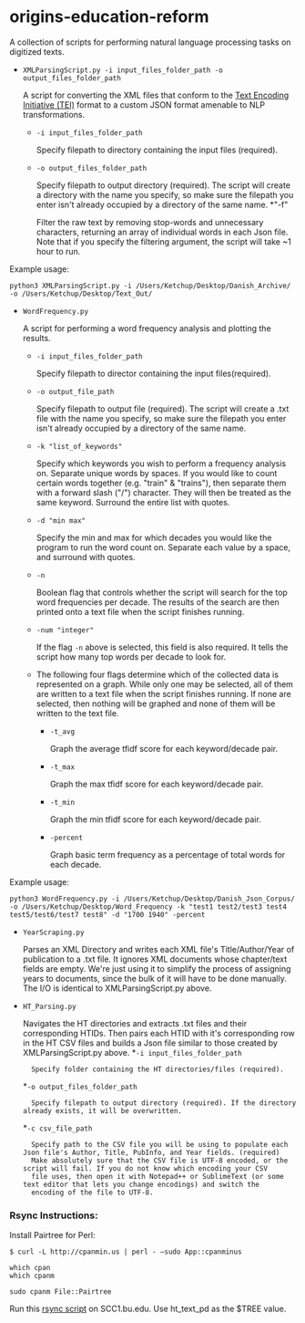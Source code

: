 # origins-education-reform

A collection of scripts for performing natural language processing tasks on digitized texts.
* ``XMLParsingScript.py -i input_files_folder_path -o output_files_folder_path``

    A script for converting the XML files that conform to the [Text Encoding Initiative (TEI)](http://www.tei-c.org/index.xml) format to a custom JSON format amenable to NLP transformations.
    * ``-i input_files_folder_path``

        Specify filepath to directory containing the input files (required).
    * ``-o output_files_folder_path``

        Specify filepath to output directory (required). The script will create a directory with the name you specify, so make sure the filepath you enter isn't already occupied by a directory of the same name.
    *"-f"
        
        Filter the raw text by removing stop-words and unnecessary characters, returning an array of individual words in each Json file. Note that if you specify the filtering argument, the script will take ~1 hour to run.
    
Example usage:

    python3 XMLParsingScript.py -i /Users/Ketchup/Desktop/Danish_Archive/ -o /Users/Ketchup/Desktop/Text_Out/
    
* ``WordFrequency.py``

    A script for performing a word frequency analysis and plotting the results.
    * ``-i input_files_folder_path``
        
        Specify filepath to director containing the input files(required).
        
    * ``-o output_file_path``
    
        Specify filepath to output file (required). The script will create a .txt file with the name you specify, so make sure the filepath you enter isn't already occupied by a directory of the same name.
        
    * ``-k "list_of_keywords"``
    
        Specify which keywords you wish to perform a frequency analysis on. Separate unique words by spaces. If you would like to count certain words together (e.g. "train" & "trains"), then separate them with a forward slash ("/") character. They will then be treated as the same keyword. Surround the entire list with quotes.
        
    * ``-d "min max" ``
    
        Specify the min and max for which decades you would like the program to run the word count on. Separate each value by a space, and surround with quotes.
        
    * ``-n``
    
        Boolean flag that controls whether the script will search for the top word frequencies per decade. The results of the search are then printed onto a text file when the script finishes running.
        
    * ``-num "integer" `` 
    
        If the flag ``-n`` above is selected, this field is also required. It tells the script how many top words per decade to look for.
        
    * The following four flags determine which of the collected data is represented on a graph. While only one may be selected,
      all of them are written to a text file when the script finishes running. If none are selected, then nothing will be graphed and none of them will be written to the text file.
        
        * ``-t_avg``
        
            Graph the average tfidf score for each keyword/decade pair.
            
        * ``-t_max`` 
        
            Graph the max tfidf score for each keyword/decade pair.
            
        * ``-t_min`` 
        
            Graph  the min tfidf score for each keyword/decade pair.
            
        * ``-percent``
        
            Graph basic term frequency as a percentage of total words for each decade.
    
Example usage:

    python3 WordFrequency.py -i /Users/Ketchup/Desktop/Danish_Json_Corpus/ -o /Users/Ketchup/Desktop/Word_Frequency -k "test1 test2/test3 test4 test5/test6/test7 test8" -d "1700 1940" -percent

* ``YearScraping.py``
    
    Parses an XML Directory and writes each XML file's Title/Author/Year of publication to a .txt file. It ignores XML documents whose chapter/text fields are empty. We're just using it to simplify the process of assigning years to documents, since the bulk of it will have to be done manually. The I/O is identical to XMLParsingScript.py above.

* ``HT_Parsing.py``

    Navigates the HT directories and extracts .txt files and their corresponding HTIDs. Then pairs each HTID with it's corresponding row in the HT CSV files and builds a Json file similar to those created by XMLParsingScript.py above.
    *``-i input_files_folder_path``
    
        Specify folder containing the HT directories/files (required).
        
    *``-o output_files_folder_path``
    
        Specify filepath to output directory (required). If the directory already exists, it will be overwritten.
        
    *``-c csv_file_path``
    
        Specify path to the CSV file you will be using to populate each Json file's Author, Title, PubInfo, and Year fields. (required)
        Make absolutely sure that the CSV file is UTF-8 encoded, or the script will fail. If you do not know which encoding your CSV
        file uses, then open it with Notepad++ or SublimeText (or some text editor that lets you change encodings) and switch the 
        encoding of the file to UTF-8.

### Rsync Instructions:

Install Pairtree for Perl:

```
$ curl -L http://cpanmin.us | perl - —sudo App::cpanminus 

which cpan 
which cpanm

sudo cpanm File::Pairtree
```

Run this [rsync script](https://gist.github.com/lit-cs-sysadmin/8ffb90911697adc1262c) on SCC1.bu.edu. Use ht_text_pd as the $TREE value.
